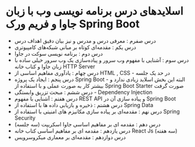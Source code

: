 # اسلایدهای درس برنامه نویسی وب با زبان جاوا و فریم ورک Spring Boot
- درس صفرم : معرفی درس و مدرس و نیز بیان دقیق اهداف درس
- درس یکم : مقدمه‌ای کوتاه بر مبانی شبکه‌های کامپیوتری
- درس دوم : برنامه نویسی سوکت در جاوا
- درس سوم : آشنایی با مفهوم وب سرور و پیاده‌سازی یک وب سرور خیلی ساده با زبان جاوا و کتاب خانه HTTP Server
- درس چهام : یادآوری مفاهیم اساسی از HTML , CSS - در حد یک جلسه
- درس پنجم : ایجاد یک پروژه Spring Boot - البته این بخش اسلاید زیادی ندارد و بیشتر کار به صورت عملی و با استفاده از Spring Boot Starter صورت گرفت
- درس ششم : مبحث تزریق وابستگی - Dependency Injection
- درس هفتم : آشنایی با مفهوم REST API و پیاده سازی آن در Spring Boot
- درس هشتم : ذخیره و بازیابی داده ها با استفاده از Spring Data
- درس نهم : مقدمه‌ای بر پیاده سازی مکانیزم های امنیتی با استفاده از Spring Security
- درس دهم : مقدمه ای بر مفاهیم اساسی جاوا اسکریپت (سه جلسه)
- درس یازدهم : مقدمه ای بر مفاهیم اساسی کتاب خانه React Js (سه هفته)
- درس دوازدهم : مقدمه‌ای بر معماری میکروسرویس
